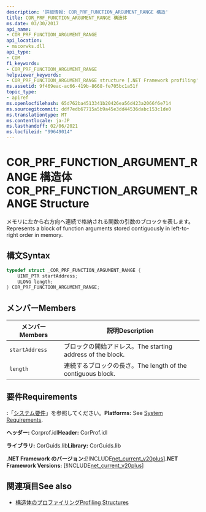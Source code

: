 ```yaml
---
description: '詳細情報: COR_PRF_FUNCTION_ARGUMENT_RANGE 構造'
title: COR_PRF_FUNCTION_ARGUMENT_RANGE 構造体
ms.date: 03/30/2017
api_name:
- COR_PRF_FUNCTION_ARGUMENT_RANGE
api_location:
- mscorwks.dll
api_type:
- COM
f1_keywords:
- COR_PRF_FUNCTION_ARGUMENT_RANGE
helpviewer_keywords:
- COR_PRF_FUNCTION_ARGUMENT_RANGE structure [.NET Framework profiling'
ms.assetid: 9f469eac-ac66-419b-8668-fe705bc1a51f
topic_type:
- apiref
ms.openlocfilehash: 65d762ba4513341b20426ea56d423a2066f6e714
ms.sourcegitcommit: ddf7edb67715a5b9a45e3dd44536dabc153c1de0
ms.translationtype: MT
ms.contentlocale: ja-JP
ms.lasthandoff: 02/06/2021
ms.locfileid: "99649014"
---
```

# <a name="cor_prf_function_argument_range-structure"></a><span data-ttu-id="897f1-103">COR_PRF_FUNCTION_ARGUMENT_RANGE 構造体</span><span class="sxs-lookup"><span data-stu-id="897f1-103">COR_PRF_FUNCTION_ARGUMENT_RANGE Structure</span></span>

<span data-ttu-id="897f1-104">メモリに左から右方向へ連続で格納される関数の引数のブロックを表します。</span><span class="sxs-lookup"><span data-stu-id="897f1-104">Represents a block of function arguments stored contiguously in left-to-right order in memory.</span></span>  
  
## <a name="syntax"></a><span data-ttu-id="897f1-105">構文</span><span class="sxs-lookup"><span data-stu-id="897f1-105">Syntax</span></span>  
  
```cpp  
typedef struct _COR_PRF_FUNCTION_ARGUMENT_RANGE {  
    UINT_PTR startAddress;  
    ULONG length;  
} COR_PRF_FUNCTION_ARGUMENT_RANGE;  
```  
  
## <a name="members"></a><span data-ttu-id="897f1-106">メンバー</span><span class="sxs-lookup"><span data-stu-id="897f1-106">Members</span></span>  
  
|<span data-ttu-id="897f1-107">メンバー</span><span class="sxs-lookup"><span data-stu-id="897f1-107">Members</span></span>|<span data-ttu-id="897f1-108">説明</span><span class="sxs-lookup"><span data-stu-id="897f1-108">Description</span></span>|  
|-------------|-----------------|  
|`startAddress`|<span data-ttu-id="897f1-109">ブロックの開始アドレス。</span><span class="sxs-lookup"><span data-stu-id="897f1-109">The starting address of the block.</span></span>|  
|`length`|<span data-ttu-id="897f1-110">連続するブロックの長さ。</span><span class="sxs-lookup"><span data-stu-id="897f1-110">The length of the contiguous block.</span></span>|  
  
## <a name="requirements"></a><span data-ttu-id="897f1-111">要件</span><span class="sxs-lookup"><span data-stu-id="897f1-111">Requirements</span></span>  

 <span data-ttu-id="897f1-112">**:**「[システム要件](../../get-started/system-requirements.md)」を参照してください。</span><span class="sxs-lookup"><span data-stu-id="897f1-112">**Platforms:** See [System Requirements](../../get-started/system-requirements.md).</span></span>  
  
 <span data-ttu-id="897f1-113">**ヘッダー:** Corprof.idl</span><span class="sxs-lookup"><span data-stu-id="897f1-113">**Header:** CorProf.idl</span></span>  
  
 <span data-ttu-id="897f1-114">**ライブラリ:** CorGuids.lib</span><span class="sxs-lookup"><span data-stu-id="897f1-114">**Library:** CorGuids.lib</span></span>  
  
 <span data-ttu-id="897f1-115">**.NET Framework のバージョン:**[!INCLUDE[net_current_v20plus](../../../../includes/net-current-v20plus-md.md)]</span><span class="sxs-lookup"><span data-stu-id="897f1-115">**.NET Framework Versions:** [!INCLUDE[net_current_v20plus](../../../../includes/net-current-v20plus-md.md)]</span></span>  
  
## <a name="see-also"></a><span data-ttu-id="897f1-116">関連項目</span><span class="sxs-lookup"><span data-stu-id="897f1-116">See also</span></span>

- [<span data-ttu-id="897f1-117">構造体のプロファイリング</span><span class="sxs-lookup"><span data-stu-id="897f1-117">Profiling Structures</span></span>](profiling-structures.md)
